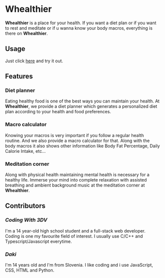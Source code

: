 # Whealthier

**Whealthier** is a place for your health. If you want a diet plan or if you want to rest and meditate or if u wanna know your body macros, everything is there on **Whealthier**.

## Usage
Just click [here](https://whealthier.herokuapp.com) and try it out.

## Features

### Diet planner
Eating healthy food is one of the best ways you can maintain your health. At **Whealthier**, we provide a diet planner which generates a personalized diet plan according to your health and food preferences.

### Macro calculator
Knowing your macros is very important if you follow a regular health routine. And we also provide a macro calculator for that. Along with the body macros it also shows other information like Body Fat Percentage, Daily Calorie Intake, etc...

### Meditation corner
Along with physical health maintaining mental health is necessary for a healthy life. Immerse your mind into complete relaxation with assisted breathing and ambient background music at the meditation corner at **Whealthier**.

## Contributors

### _Coding With 3DV_
I'm a 14 year-old high school student and a full-stack web developer. Coding is one my favourite field of interest. I usually use C/C++ and Typescript/Javascript everytime.

### _Daki_
I'm 14 years old and I'm from Slovenia. I like coding and i use JavaScript, CSS, HTML and Python.

